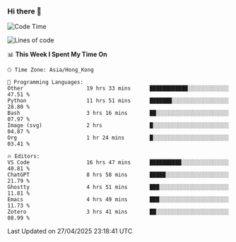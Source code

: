 ### Hi there 👋

<!--
**nicehiro/nicehiro** is a ✨ _special_ ✨ repository because its `README.md` (this file) appears on your GitHub profile.

Here are some ideas to get you started:

- 🔭 I’m currently working on ...
- 🌱 I’m currently learning ...
- 👯 I’m looking to collaborate on ...
- 🤔 I’m looking for help with ...
- 💬 Ask me about ...
- 📫 How to reach me: ...
- 😄 Pronouns: ...
- ⚡ Fun fact: ...
-->

<!--START_SECTION:waka-->
![Code Time](http://img.shields.io/badge/Code%20Time-592%20hrs%2032%20mins-blue)

![Lines of code](https://img.shields.io/badge/From%20Hello%20World%20I%27ve%20Written-1.7%20million%20lines%20of%20code-blue)

📊 **This Week I Spent My Time On** 

```text
🕑︎ Time Zone: Asia/Hong_Kong

💬 Programming Languages: 
Other                    19 hrs 33 mins      ████████████░░░░░░░░░░░░░   47.51 % 
Python                   11 hrs 51 mins      ███████░░░░░░░░░░░░░░░░░░   28.80 % 
Bash                     3 hrs 16 mins       ██░░░░░░░░░░░░░░░░░░░░░░░   07.97 % 
Image (svg)              2 hrs               █░░░░░░░░░░░░░░░░░░░░░░░░   04.87 % 
Org                      1 hr 24 mins        █░░░░░░░░░░░░░░░░░░░░░░░░   03.41 % 

🔥 Editors: 
VS Code                  16 hrs 47 mins      ██████████░░░░░░░░░░░░░░░   40.81 % 
ChatGPT                  8 hrs 58 mins       █████░░░░░░░░░░░░░░░░░░░░   21.79 % 
Ghostty                  4 hrs 51 mins       ███░░░░░░░░░░░░░░░░░░░░░░   11.81 % 
Emacs                    4 hrs 49 mins       ███░░░░░░░░░░░░░░░░░░░░░░   11.73 % 
Zotero                   3 hrs 41 mins       ██░░░░░░░░░░░░░░░░░░░░░░░   08.99 % 
```


 Last Updated on 27/04/2025 23:18:41 UTC
<!--END_SECTION:waka-->
